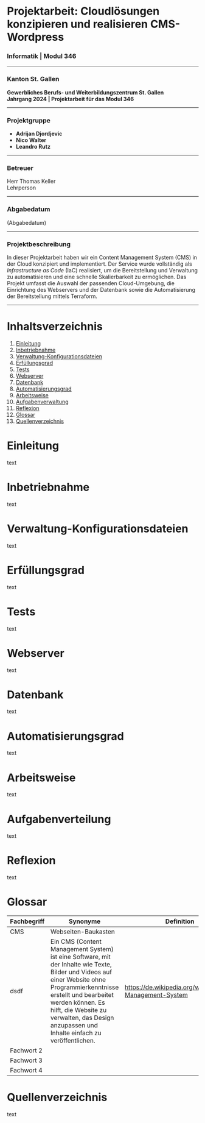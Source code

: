 # **Projektarbeit: Cloudlösungen konzipieren und realisieren CMS-Wordpress**


### Informatik | Modul 346

---

### Kanton St. Gallen  
**Gewerbliches Berufs- und Weiterbildungszentrum St. Gallen**  
**Jahrgang 2024 | Projektarbeit für das Modul 346**

---

### **Projektgruppe**  
- **Adrijan Djordjevic**
- **Nico Walter**
- **Leandro Rutz**

---

### **Betreuer**  
Herr Thomas Keller  
Lehrperson

---

### **Abgabedatum**  
(Abgabedatum)

---

### **Projektbeschreibung**  
In dieser Projektarbeit haben wir ein Content Management System (CMS) in der Cloud konzipiert und implementiert. Der Service wurde vollständig als *Infrastructure as Code* (IaC) realisiert, um die Bereitstellung und Verwaltung zu automatisieren und eine schnelle Skalierbarkeit zu ermöglichen. Das Projekt umfasst die Auswahl der passenden Cloud-Umgebung, die Einrichtung des Webservers und der Datenbank sowie die Automatisierung der Bereitstellung mittels Terraform.

---


# Inhaltsverzeichnis
1. [Einleitung](#einleitung)
2. [Inbetriebnahme](#inbetriebnahme)
3. [Verwaltung-Konfigurationsdateien](#verwaltung-konfigurationsdateien)
4. [Erfüllungsgrad](#erfüllungsgrad)
5. [Tests](#tests)
6. [Webserver](#webserver)
7. [Datenbank](#datenbank)
8. [Automatisierungsgrad](#automatisierungsgrad)
9. [Arbeitsweise](#arbeitsweise)
10. [Aufgabenverwaltung](#aufgabenverwaltung)
11. [Reflexion](#reflexion)
12. [Glossar](#glossar)
13. [Quellenverzeichnis](#Quellenverzeichnis)



# Einleitung
text

# Inbetriebnahme
text

# Verwaltung-Konfigurationsdateien
text

# Erfüllungsgrad
text

# Tests
text

# Webserver
text

# Datenbank
text

# Automatisierungsgrad
text

# Arbeitsweise
text

# Aufgabenverteilung
text

# Reflexion
text

# Glossar
| Fachbegriff  | Synonyme  | Definition | Quelle |
|--------------|-----------|------------|--------|
| CMS          | Webseiten-Baukasten
                 dsdf| Ein CMS (Content Management System) ist eine Software, mit der Inhalte wie Texte, Bilder und Videos auf einer Website ohne Programmierkenntnisse erstellt und bearbeitet werden können. Es hilft, die Website zu verwalten, das Design anzupassen und Inhalte einfach zu veröffentlichen.            | https://de.wikipedia.org/wiki/Content-Management-System       |
| Fachwort 2   |           |            |        |
| Fachwort 3   |           |            |        |
| Fachwort 4   |           |            |        |


# Quellenverzeichnis
text

